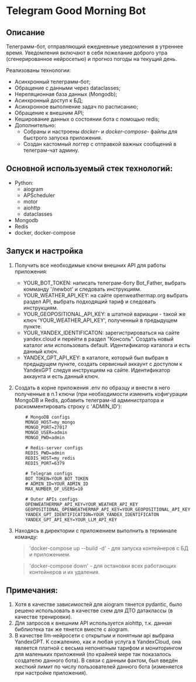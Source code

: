 # Telegram Good Morning Bot
## Описание

Телеграмм-бот, отправляющий ежедневные уведомления в утреннее время.
Уведомления включают в себя пожелание доброго утра (сгенерированное нейросетью) и прогноз погоды на текущий день.

Реализованы технологии:
- Асинхронный телеграмм-бот;
- Обращение с данными через dataclasses;
- Нереляционная база данных (Mongodb);
- Асинхронный доступ к БД;
- Асинхронное выполнение задач по расписанию;
- Обращение к внешним API;
- Кеширование данных о состоянии бота с помощью redis;
- Дополнительно:
  - Собраны и настроены *docker-* и *docker-compose-* файлы для быстрого запуска приложения.
  - Создан кастомный логгер с отправкой важных сообщений в телеграм-чат админу.

## Основной используемый стек технологий:

- Python:
  - aiogram
  - APScheduler
  - motor
  - aiohttp
  - dataclasses
- Mongodb
- Redis
- docker, docker-compose

## Запуск и настройка
1) Получить все необходимые ключи внешних API для работы приложения:
   - YOUR_BOT_TOKEN: написать телеграм-боту Bot_Father, выбрать комманду '/newbot' и следовать инструкциям.
   - YOUR_WEATHER_API_KEY: на сайте openweathermap.org выбрать раздел API, выбрать подходящий тариф и следовать инструкциям.
   - YOUR_GEOPOSITIONAL_API_KEY: в штатной вариации - такой же ключ 'YOUR_WEATHER_API_KEY', полученный в предыдущем пункте.
   - YOUR_YANDEX_IDENTIFICATON: зарегистрироваться на сайте yandex.cloud и перейти в раздел "Консоль". Создать новый каталог или использовать default. Идентификатор каталога и есть данный ключ.
   - YANDEX_GPT_API_KEY: в каталоге, который был выбран в предыдущем пункте, создать сервисный аккаунт с доступом к YandexGPT следуя инструкциям на сайте. Идентификатор аккаунта и есть данный ключ.
2) Создать в корне приложения .env по образцу и внести в него полученные в п.1 ключи (при необходимости изменить кофигурации MongoDB и Redis, добавить телеграм-id администратора и раскомментировать строку с 'ADMIN_ID'):
    ```plaintext
        # MongoDB configs
        MONGO_HOST=my_mongo  
        MONGO_PORT=27017
        MONGO_USER=admin
        MONGO_PWD=admin
  
        # Redis-server configs
        REDIS_PWD=admin
        REDIS_HOST=my_redis
        REDIS_PORT=6379
        
        # Telegram configs
        BOT_TOKEN=YOUR_BOT_TOKEN
        # ADMIN_ID=YOUR_ADMIN_ID        
        MAX_NUMBER_OF_USERS=10
  
        # Outer APIs configs        
        OPENWEATHERMAP_API_KEY=YOUR_WEATHER_API_KEY
        GEOPOSITIONAL_OPENWEATHERMAP_API_KEY=YOUR_GEOPOSITIONAL_API_KEY
        YANDEX_GPT_IDENTIFICATION=YOUR_YANDEX_IDENTIFICATON
        YANDEX_GPT_API_KEY=YOUR_LLM_API_KEY
   
3) Находясь в директории с приложением выполнить в терминале команду:
   > 'docker-compose up --build -d' - для запуска контейнеров с БД и приложением.
   
   > 'docker-compose down' - для остановки всех работающих контейнеров и их удаления.

## Примечания:
1) Хотя в качестве зависимостей для aiogram тянется pydantic, было решено использовать в качестве схем для ДТО датаклассы (в качестве тренировки).
2) Для запросов к внешним API используется aiohttp, т.к. данная библиотека так же тянется вместе с aiogram. 
3) В качестве llm-нейросети с открытым и понятным api выбрана YandexGPT. 
К сожалению, как и любая услуга в YandexCloud, она является платной с весьма непонятным тарифом и мониторингом для маленьких 
приложений (по крайней мере так показалось создателю данного бота). 
В связи с данным фактом, был введён жесткий лимит по числу пользователей данного бота (изменяется при настройке приложения).
